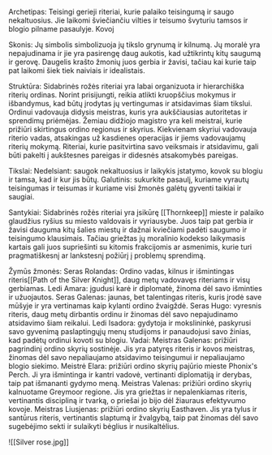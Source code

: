 Archetipas: 
	Teisingi gerieji riteriai, kurie palaiko teisingumą ir saugo nekaltuosius. 
	Jie laikomi šviečiančiu vilties ir teisumo švyturiu tamsos ir blogio pilname pasaulyje. 
	Kovoj

Skonis:
	Jų simbolis  simbolizuoja jų tikslo grynumą ir kilnumą. 
	Jų moralė yra nepajudinama ir jie yra pasirengę daug aukotis, kad užtikrintų kitų saugumą ir gerovę. 
	Daugelis krašto žmonių juos gerbia ir žavisi, tačiau kai kurie taip pat laikomi šiek tiek naiviais ir idealistais. 

Struktūra: 
	Sidabrinės rožės riteriai yra labai organizuota ir hierarchiška riterių ordinas.
	Norint prisijungti, reikia atlikti kruopščius mokymus ir išbandymus, kad būtų įrodytas jų vertingumas ir atsidavimas šiam tikslui. 
	Ordinui vadovauja didysis meistras, kuris yra aukščiausias autoritetas ir sprendimų priėmėjas. 
	Žemiau didžiojo magistro yra keli meistrai, kurie prižiūri skirtingus ordino regionus ir skyrius. 
	Kiekvienam skyriui vadovauja riterio vadas, atsakingas už kasdienes operacijas ir jiems vadovaujamų riterių mokymą. 
	Riteriai, kurie pasitvirtina savo veiksmais ir atsidavimu, gali būti pakelti į aukštesnes pareigas ir didesnės atsakomybės pareigas. 

Tikslai: 
	Nedelsiant: saugok nekaltuosius ir laikykis įstatymo, kovok su blogiu ir tamsa, kad ir kur jis būtų. 
	Galutinis: sukurkite pasaulį, kuriame vyrautų teisingumas ir teisumas ir kuriame visi žmonės galėtų gyventi taikiai ir saugiai. 

Santykiai: 
	Sidabrinės rožės riteriai yra įsikūrę [[Thornkeep]] mieste ir palaiko glaudžius ryšius su miesto valdovais ir vyriausybe. 
	Juos taip pat gerbia ir žavisi dauguma kitų šalies miestų ir dažnai kviečiami padėti saugumo ir teisingumo klausimais. 
	Tačiau griežtas jų moralinio kodekso laikymasis kartais gali juos supriešinti su kitomis frakcijomis ar asmenimis, kurie turi pragmatiškesnį ar lankstesnį požiūrį į problemų sprendimą.

Žymūs žmonės:
	Seras Rolandas: Ordino vadas, kilnus ir išmintingas riteris[[Path of the Silver Knight]], daug metų vadovavęs riteriams ir visų gerbiamas. 
	Ledi Amara: įgudusi karė ir diplomatė, žinoma dėl savo išminties ir užuojautos. 
	Seras Galenas: jaunas, bet talentingas riteris, kuris įrodė save mūšyje ir yra vertinamas kaip kylanti ordino žvaigždė. 
	Seras Hugo: vyresnis riteris, daug metų dirbantis ordinu ir žinomas dėl savo nepajudinamo atsidavimo šiam reikalui. 
	Ledi Isadora: gydytoja ir mokslininkė, paskyrusi savo gyvenimą paslaptingųjų menų studijoms ir panaudojusi savo žinias, kad padėtų ordinui kovoti su blogiu.
	Vadai:
		Meistras Galenas: prižiūri pagrindinį ordino skyrių sostinėje. Jis yra patyręs riteris ir kovos meistras, žinomas dėl savo nepaliaujamo atsidavimo teisingumui ir nepaliaujamo blogio siekimo.
		Meistrė Elara: prižiūri ordino skyrių pajūrio mieste Phonix's Perch. Ji yra išmintinga ir kantri vadovė, vertinanti diplomatiją ir derybas, taip pat išmananti gydymo meną.
		Meistras Valenas: prižiūri ordino skyrių kalnuotame Greymoor regione. Jis yra griežtas ir nepalenkiamas riteris, vertinantis discipliną ir tvarką, o priešai jo bijo dėl žiauraus efektyvumo kovoje.
		Meistras Liusjenas: prižiūri ordino skyrių Easthaven. Jis yra tylus ir santūrus riteris, vertinantis slaptumą ir žvalgybą, taip pat žinomas dėl savo sugebėjimo sekti ir sulaikyti bėglius ir nusikaltėlius.


![[Silver rose.jpg]]